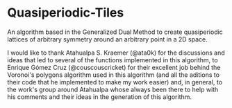 # Quasiperiodic-Tiles
An algorithm based in the Generalized Dual Method to create quasiperiodic lattices of arbitrary symmetry around an arbitrary point in a 2D space.

I would like to thank Atahualpa S. Kraemer (@ata0k) for the discussions and ideas that led to several of the functions implemented in this algorithm, to Enrique Gómez Cruz (@couscouscricket) for their excellent job behind the Voronoi's polygons algorithm used in this algorithm (and all the aditions to their code that he implemented to make my work easier) and, in general, to the work's group around Atahualpa whose always been there to help with his comments and their ideas in the generation of this algorithm.
